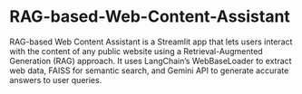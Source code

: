 # RAG-based-Web-Content-Assistant
RAG-based Web Content Assistant is a Streamlit app that lets users interact with the content of any public website using a Retrieval-Augmented Generation (RAG) approach. It uses LangChain’s WebBaseLoader to extract web data, FAISS for semantic search, and Gemini API to generate accurate answers to user queries.
